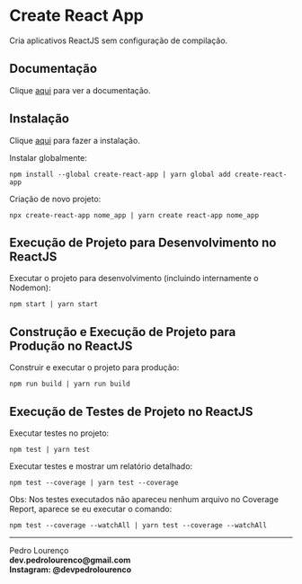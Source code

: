 # Create React App

Cria aplicativos ReactJS sem configuração de compilação.

## Documentação

Clique [aqui](https://github.com/facebook/create-react-app) para ver a documentação.

## Instalação

Clique [aqui](https://www.npmjs.com/package/create-react-app) para fazer a instalação.

Instalar globalmente:

```
npm install --global create-react-app | yarn global add create-react-app
```

Criação de novo projeto:

```
npx create-react-app nome_app | yarn create react-app nome_app
```

## Execução de Projeto para Desenvolvimento no ReactJS

Executar o projeto para desenvolvimento (incluindo internamente o Nodemon):

```
npm start | yarn start
```

## Construção e Execução de Projeto para Produção no ReactJS

Construir e executar o projeto para produção:

```
npm run build | yarn run build
```

## Execução de Testes de Projeto no ReactJS

Executar testes no projeto:

```
npm test | yarn test
```

Executar testes e mostrar um relatório detalhado:

```
npm test --coverage | yarn test --coverage
```

Obs: Nos testes executados não apareceu nenhum arquivo no Coverage Report, aparece se eu executar o comando:

```
npm test --coverage --watchAll | yarn test --coverage --watchAll
```



<hr>
<stong>Pedro Lourenço</strong><br>
<Strong>dev.pedrolourenco@gmail.com</strong><br>
<Strong>Instagram: @devpedrolourenco</strong>